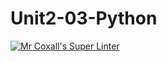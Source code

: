 # Unit2-03-Python
[![Mr Coxall's Super Linter](https://github.com/ICS3U-Programming-TamerZ/Unit2-03-Python/workflows/Mr%20Coxall's%20Super%20Linter/badge.svg)](https://github.com/ICS3U-Programming-TamerZ/Unit2-03-Python/actions/)
